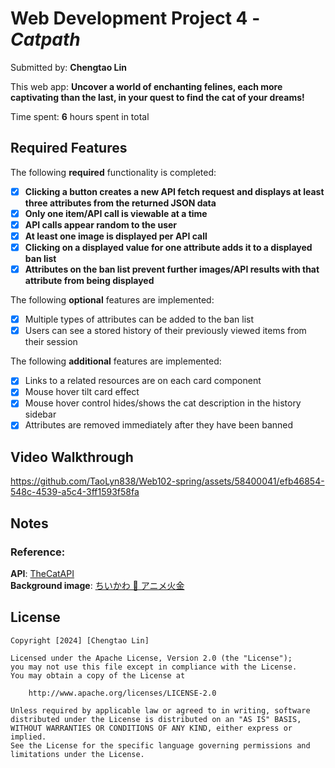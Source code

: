 # Web Development Project 4 - _Catpath_

Submitted by: **Chengtao Lin**

This web app: **Uncover a world of enchanting felines, each more captivating than the last, in your quest to find the cat of your dreams!**

Time spent: **6** hours spent in total

## Required Features

The following **required** functionality is completed:

- [x] **Clicking a button creates a new API fetch request and displays at least three attributes from the returned JSON data**
- [x] **Only one item/API call is viewable at a time**
- [x] **API calls appear random to the user**
- [x] **At least one image is displayed per API call**
- [x] **Clicking on a displayed value for one attribute adds it to a displayed ban list**
- [x] **Attributes on the ban list prevent further images/API results with that attribute from being displayed**

The following **optional** features are implemented:

- [x] Multiple types of attributes can be added to the ban list
- [x] Users can see a stored history of their previously viewed items from their session

The following **additional** features are implemented:

- [x] Links to a related resources are on each card component
- [x] Mouse hover tilt card effect
- [x] Mouse hover control hides/shows the cat description in the history sidebar
- [x] Attributes are removed immediately after they have been banned

## Video Walkthrough


https://github.com/TaoLyn838/Web102-spring/assets/58400041/efb46854-548c-4539-a5c4-3ff1593f58fa


## Notes
### Reference:
**API**: [TheCatAPI](https://thecatapi.com/)\
**Background image**: [ちいかわ 💫 アニメ火金](https://twitter.com/ngnchiikawa)

## License

    Copyright [2024] [Chengtao Lin]

    Licensed under the Apache License, Version 2.0 (the "License");
    you may not use this file except in compliance with the License.
    You may obtain a copy of the License at

        http://www.apache.org/licenses/LICENSE-2.0

    Unless required by applicable law or agreed to in writing, software
    distributed under the License is distributed on an "AS IS" BASIS,
    WITHOUT WARRANTIES OR CONDITIONS OF ANY KIND, either express or implied.
    See the License for the specific language governing permissions and
    limitations under the License.

